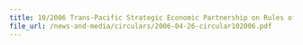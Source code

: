 ```yaml
---
title: 10/2006 Trans-Pacific Strategic Economic Partnership on Rules of Origin for Exports to Brunei Darussalam and New Zealand
file_url: /news-and-media/circulars/2006-04-26-circular102006.pdf
---
```

